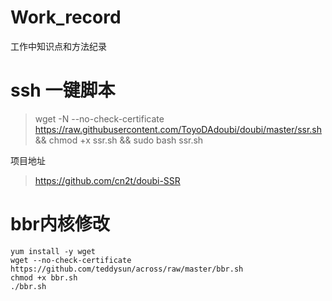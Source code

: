 # Work_record
工作中知识点和方法纪录
# ssh 一键脚本
> wget -N --no-check-certificate https://raw.githubusercontent.com/ToyoDAdoubi/doubi/master/ssr.sh && chmod +x ssr.sh && sudo bash ssr.sh

项目地址
> https://github.com/cn2t/doubi-SSR

# bbr内核修改

```
yum install -y wget
wget --no-check-certificate https://github.com/teddysun/across/raw/master/bbr.sh
chmod +x bbr.sh
./bbr.sh

```

